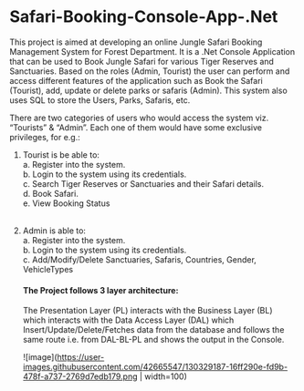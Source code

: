 # Safari-Booking-Console-App-.Net
This project is aimed at developing an online Jungle Safari Booking Management System for Forest Department. It is a .Net Console Application that can be used to Book Jungle Safari for various Tiger Reserves and Sanctuaries. Based on the roles (Admin, Tourist) the user can perform and access different features of the application such as Book the Safari (Tourist), add, update or delete parks or safaris (Admin). This system also uses SQL to store the Users, Parks, Safaris, etc.
<br />

There are two categories of users who would access the system viz. “Tourists” & “Admin”. Each one of them would have some exclusive privileges, for e.g.:
<br />
1. Tourist is be able to:
    <br />
    a. Register into the system.
    <br />
    b. Login to the system using its credentials.
    <br />
    c. Search Tiger Reserves or Sanctuaries and their Safari details.
    <br />
    d. Book Safari.
    <br />
    e. View Booking Status
    <br />
    <br/>
2. Admin is able to:
    <br />
    a. Register into the system.
    <br />
    b. Login to the system using its credentials.
    <br />
    c. Add/Modify/Delete Sanctuaries, Safaris, Countries, Gender, VehicleTypes
    <br />
    
    
    
    #### The Project follows 3 layer architecture:
    The Presentation Layer (PL) interacts with the Business Layer (BL) which interacts with the Data Access Layer (DAL) which Insert/Update/Delete/Fetches data from the database and follows the same route i.e. from DAL-BL-PL and shows the output in the Console.
    
    ![image](https://user-images.githubusercontent.com/42665547/130329187-16ff290e-fd9b-478f-a737-2769d7edb179.png | width=100)

    
